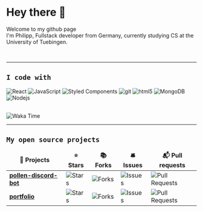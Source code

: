 # Hey there 👋 

<p>Welcome to my github page <br /> I'm Philipp, Fullstack developer from Germany, currently studying CS at the University of Tuebingen.</p>
<br>

---------------------------------------------------------------------------------------------------------

## `I code with`

<p>
  <img alt="React" src="https://img.shields.io/badge/-React-45b8d8?style=flat-square&logo=react&logoColor=white" />
  <img alt="JavaScript" src="https://img.shields.io/badge/-JavaScript-f7e018?style=flat-square&logo=Javascript&logoColor=000000" />	
  <img alt="Styled Components" src="https://img.shields.io/badge/-Styled_Components-db7092?style=flat-square&logo=styled-components&logoColor=white" />
  <img alt="git" src="https://img.shields.io/badge/-Git-F05032?style=flat-square&logo=git&logoColor=white" />
  <img alt="html5" src="https://img.shields.io/badge/-HTML5-E34F26?style=flat-square&logo=html5&logoColor=white" />
  <img alt="MongoDB" src="https://img.shields.io/badge/-MongoDB-13aa52?style=flat-square&logo=mongodb&logoColor=white" />
  <img alt="Nodejs" src="https://img.shields.io/badge/-Nodejs-43853d?style=flat-square&logo=Node.js&logoColor=white" />
</p>
<br>
<img alt="Waka Time" src="https://wakatime.com/badge/user/ce3d184e-b7a6-4226-b492-700d7ceb5653.svg" alt="Total time coded since May 27 2021" />
<br>

---------------------------------------------------------------------------------------------------------

## `My open source projects`

<table>
  <thead align="center">
    <tr border: none;>
      <td><b>🚀 Projects</b></td>
      <td><b>⭐ Stars</b></td>
      <td><b>📚 Forks</b></td>
      <td><b>🛎 Issues</b></td>
      <td><b>📬 Pull requests</b></td>
    </tr>
  </thead>
  <tbody>
    <tr>
      <td><a href="https://github.com/coolusaHD/pollen-discord-bot"><b>pollen-discord-bot</b></a></td>
      <td><img alt="Stars" src="https://img.shields.io/github/stars/coolusaHD/pollen-discord-bot?style=flat-square&labelColor=343b41"/></td>
      <td><img alt="Forks" src="https://img.shields.io/github/forks/coolusaHD/pollen-discord-bot?style=flat-square&labelColor=343b41"/></td>
      <td><img alt="Issues" src="https://img.shields.io/github/issues/coolusaHD/pollen-discord-bot?style=flat-square&labelColor=343b41"/></td>
      <td><img alt="Pull Requests" src="https://img.shields.io/github/issues-pr/coolusaHD/pollen-discord-bot?style=flat-square&labelColor=343b41"/></td>
    </tr>
    <tr>
      <td><a href="https://github.com/coolusaHD/portfolio"><b>portfolio</b></a></td>
      <td><img alt="Stars" src="https://img.shields.io/github/stars/coolusaHD/portfolio?style=flat-square&labelColor=343b41"/></td>
      <td><img alt="Forks" src="https://img.shields.io/github/forks/coolusaHD/portfolio?style=flat-square&labelColor=343b41"/></td>
      <td><img alt="Issues" src="https://img.shields.io/github/issues/coolusaHD/portfolio?style=flat-square&labelColor=343b41"/></td>
      <td><img alt="Pull Requests" src="https://img.shields.io/github/issues-pr/coolusaHD/portfolio?style=flat-square&labelColor=343b41"/></td>
    </tr>
	
  </tbody>
</table>

